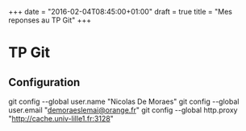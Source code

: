 +++
date = "2016-02-04T08:45:00+01:00"
draft = true
title = "Mes reponses au TP Git"
+++
# TP Git
## Configuration

   git config --global user.name "Nicolas De Moraes"
   git config --global user.email "demoraeslemai@orange.fr"
   git config --global http.proxy "http://cache.univ-lille1.fr:3128"
